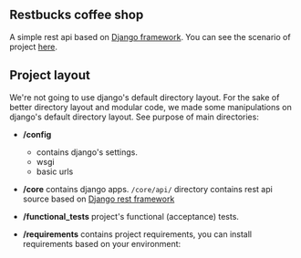 Restbucks coffee shop
----
A simple rest api based on [Django framework](https://www.djangoproject.com). 
You can see the scenario of project [here](https://github.com/ronashco/django-restbucks-challenge/blob/master/README.md).


Project layout
----
 We're not going to use django's default directory layout. 
 For the sake of better directory layout and modular code, we made some manipulations on django's default directory layout.
 See purpose of main directories: 

- **/config**
    * contains django's settings.
    * wsgi
    * basic urls

- **/core** contains django apps. `/core/api/` directory contains rest api source based on [Django rest framework](http://www.django-rest-framework.org/) 

- **/functional_tests** project's functional (acceptance) tests.

- **/requirements**  contains project requirements, you can install requirements based on your environment:
